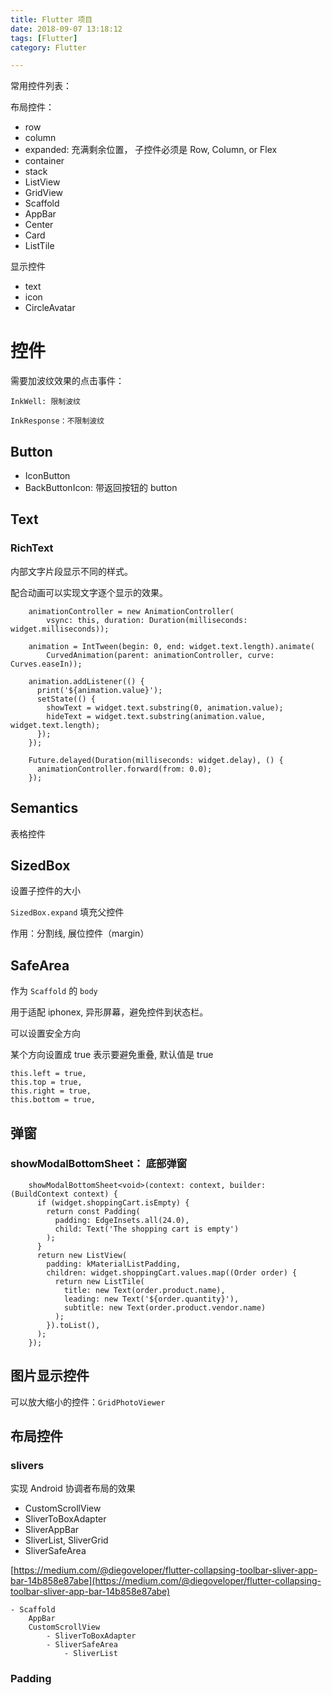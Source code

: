 ```yaml
---
title: Flutter 项目
date: 2018-09-07 13:18:12
tags: [Flutter]
category: Flutter

---
```


常用控件列表：

布局控件：

- row
- column
- expanded: 充满剩余位置， 子控件必须是  Row, Column, or Flex
- container
- stack
- ListView
- GridView
- Scaffold
- AppBar
- Center
- Card
- ListTile

显示控件

- text
- icon
- CircleAvatar



# 控件

需要加波纹效果的点击事件：

```
InkWell: 限制波纹

InkResponse：不限制波纹
```

## Button

- IconButton
- BackButtonIcon: 带返回按钮的  button


## Text

### RichText

内部文字片段显示不同的样式。

配合动画可以实现文字逐个显示的效果。

```
    animationController = new AnimationController(
        vsync: this, duration: Duration(milliseconds: widget.milliseconds));

    animation = IntTween(begin: 0, end: widget.text.length).animate(
        CurvedAnimation(parent: animationController, curve: Curves.easeIn));

    animation.addListener(() {
      print('${animation.value}');
      setState(() {
        showText = widget.text.substring(0, animation.value);
        hideText = widget.text.substring(animation.value, widget.text.length);
      });
    });

    Future.delayed(Duration(milliseconds: widget.delay), () {
      animationController.forward(from: 0.0);
    });
```

## Semantics

表格控件

## SizedBox

设置子控件的大小

`SizedBox.expand` 填充父控件

作用：分割线, 展位控件（margin）

## SafeArea

作为 `Scaffold` 的 `body`

用于适配 iphonex,  异形屏幕，避免控件到状态栏。

可以设置安全方向

某个方向设置成 true 表示要避免重叠, 默认值是 true

```
this.left = true,
this.top = true,
this.right = true,
this.bottom = true,
```

## 弹窗

### showModalBottomSheet： 底部弹窗

```
    showModalBottomSheet<void>(context: context, builder: (BuildContext context) {
      if (widget.shoppingCart.isEmpty) {
        return const Padding(
          padding: EdgeInsets.all(24.0),
          child: Text('The shopping cart is empty')
        );
      }
      return new ListView(
        padding: kMaterialListPadding,
        children: widget.shoppingCart.values.map((Order order) {
          return new ListTile(
            title: new Text(order.product.name),
            leading: new Text('${order.quantity}'),
            subtitle: new Text(order.product.vendor.name)
          );
        }).toList(),
      );
    });
```

## 图片显示控件

可以放大缩小的控件：`GridPhotoViewer`




## 布局控件

### slivers

实现 Android 协调者布局的效果

- CustomScrollView
- SliverToBoxAdapter
- SliverAppBar
- SliverList, SliverGrid
- SliverSafeArea

[https://medium.com/@diegoveloper/flutter-collapsing-toolbar-sliver-app-bar-14b858e87abe](https://medium.com/@diegoveloper/flutter-collapsing-toolbar-sliver-app-bar-14b858e87abe)

```
- Scaffold
    AppBar
    CustomScrollView
        - SliverToBoxAdapter
        - SliverSafeArea
            - SliverList
```


### Padding

